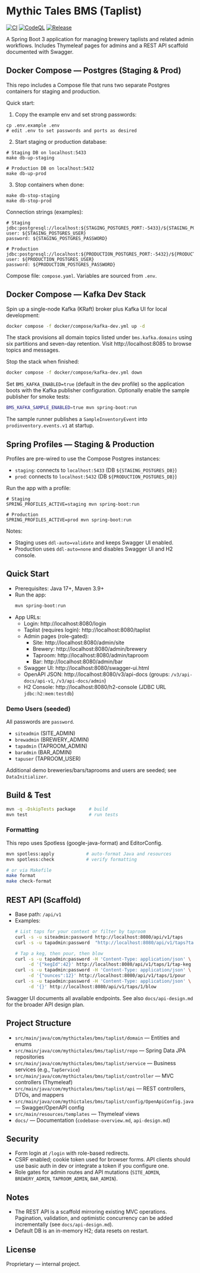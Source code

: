 # Mythic Tales BMS (Taplist)

[![CI](https://github.com/BrookeB-C/mythicTalesBMS/actions/workflows/ci.yml/badge.svg)](https://github.com/BrookeB-C/mythicTalesBMS/actions/workflows/ci.yml)
[![CodeQL](https://github.com/BrookeB-C/mythicTalesBMS/actions/workflows/codeql.yml/badge.svg)](https://github.com/BrookeB-C/mythicTalesBMS/actions/workflows/codeql.yml)
[![Release](https://github.com/BrookeB-C/mythicTalesBMS/actions/workflows/release.yml/badge.svg)](https://github.com/BrookeB-C/mythicTalesBMS/actions/workflows/release.yml)

A Spring Boot 3 application for managing brewery taplists and related admin workflows. Includes Thymeleaf pages for admins and a REST API scaffold documented with Swagger.

## Docker Compose — Postgres (Staging & Prod)

This repo includes a Compose file that runs two separate Postgres containers for staging and production.

Quick start:

1) Copy the example env and set strong passwords:

```
cp .env.example .env
# edit .env to set passwords and ports as desired
```

2) Start staging or production database:

```
# Staging DB on localhost:5433
make db-up-staging

# Production DB on localhost:5432
make db-up-prod
```

3) Stop containers when done:

```
make db-stop-staging
make db-stop-prod
```

Connection strings (examples):

```
# Staging
jdbc:postgresql://localhost:${STAGING_POSTGRES_PORT:-5433}/${STAGING_POSTGRES_DB}
user: ${STAGING_POSTGRES_USER}
password: ${STAGING_POSTGRES_PASSWORD}

# Production
jdbc:postgresql://localhost:${PRODUCTION_POSTGRES_PORT:-5432}/${PRODUCTION_POSTGRES_DB}
user: ${PRODUCTION_POSTGRES_USER}
password: ${PRODUCTION_POSTGRES_PASSWORD}
```

Compose file: `compose.yaml`. Variables are sourced from `.env`.

## Docker Compose — Kafka Dev Stack

Spin up a single-node Kafka (KRaft) broker plus Kafka UI for local development:

```bash
docker compose -f docker/compose/kafka-dev.yml up -d
```

The stack provisions all domain topics listed under `bms.kafka.domains` using six partitions and seven-day retention. Visit http://localhost:8085 to browse topics and messages.

Stop the stack when finished:

```bash
docker compose -f docker/compose/kafka-dev.yml down
```

Set `BMS_KAFKA_ENABLED=true` (default in the dev profile) so the application boots with the Kafka publisher configuration. Optionally enable the sample publisher for smoke tests:

```bash
BMS_KAFKA_SAMPLE_ENABLED=true mvn spring-boot:run
```

The sample runner publishes a `SampleInventoryEvent` into `prodinventory.events.v1` at startup.

## Spring Profiles — Staging & Production

Profiles are pre-wired to use the Compose Postgres instances:

- `staging`: connects to `localhost:5433` (DB `${STAGING_POSTGRES_DB}`)
- `prod`: connects to `localhost:5432` (DB `${PRODUCTION_POSTGRES_DB}`)

Run the app with a profile:

```
# Staging
SPRING_PROFILES_ACTIVE=staging mvn spring-boot:run

# Production
SPRING_PROFILES_ACTIVE=prod mvn spring-boot:run
```

Notes:
- Staging uses `ddl-auto=validate` and keeps Swagger UI enabled.
- Production uses `ddl-auto=none` and disables Swagger UI and H2 console.

## Quick Start

- Prerequisites: Java 17+, Maven 3.9+
- Run the app:
  ```bash
  mvn spring-boot:run
  ```
- App URLs:
  - Login: http://localhost:8080/login
  - Taplist (requires login): http://localhost:8080/taplist
  - Admin pages (role-gated):
    - Site: http://localhost:8080/admin/site
    - Brewery: http://localhost:8080/admin/brewery
    - Taproom: http://localhost:8080/admin/taproom
    - Bar: http://localhost:8080/admin/bar
  - Swagger UI: http://localhost:8080/swagger-ui.html
  - OpenAPI JSON: http://localhost:8080/v3/api-docs (groups: `/v3/api-docs/api-v1`, `/v3/api-docs/admin`)
  - H2 Console: http://localhost:8080/h2-console (JDBC URL `jdbc:h2:mem:testdb`)

### Demo Users (seeded)

All passwords are `password`.
- `siteadmin` (SITE_ADMIN)
- `brewadmin` (BREWERY_ADMIN)
- `tapadmin` (TAPROOM_ADMIN)
- `baradmin` (BAR_ADMIN)
- `tapuser` (TAPROOM_USER)

Additional demo breweries/bars/taprooms and users are seeded; see `DataInitializer`.

## Build & Test

```bash
mvn -q -DskipTests package     # build
mvn test                       # run tests
```

### Formatting

This repo uses Spotless (google-java-format) and EditorConfig.

```bash
mvn spotless:apply            # auto-format Java and resources
mvn spotless:check            # verify formatting

# or via Makefile
make format
make check-format
```

## REST API (Scaffold)

- Base path: `/api/v1`
- Examples:
  ```bash
  # List taps for your context or filter by taproom
  curl -s -u siteadmin:password http://localhost:8080/api/v1/taps
  curl -s -u tapadmin:password  "http://localhost:8080/api/v1/taps?taproomId=1"

  # Tap a keg, then pour, then blow
  curl -s -u tapadmin:password -H 'Content-Type: application/json' \
       -d '{"kegId":42}' http://localhost:8080/api/v1/taps/1/tap-keg
  curl -s -u tapadmin:password -H 'Content-Type: application/json' \
       -d '{"ounces":12}' http://localhost:8080/api/v1/taps/1/pour
  curl -s -u tapadmin:password -H 'Content-Type: application/json' \
       -d '{}' http://localhost:8080/api/v1/taps/1/blow
  ```

Swagger UI documents all available endpoints. See also `docs/api-design.md` for the broader API design plan.

## Project Structure

- `src/main/java/com/mythictales/bms/taplist/domain` — Entities and enums
- `src/main/java/com/mythictales/bms/taplist/repo` — Spring Data JPA repositories
- `src/main/java/com/mythictales/bms/taplist/service` — Business services (e.g., `TapService`)
- `src/main/java/com/mythictales/bms/taplist/controller` — MVC controllers (Thymeleaf)
- `src/main/java/com/mythictales/bms/taplist/api` — REST controllers, DTOs, and mappers
- `src/main/java/com/mythictales/bms/taplist/config/OpenApiConfig.java` — Swagger/OpenAPI config
- `src/main/resources/templates` — Thymeleaf views
- `docs/` — Documentation (`codebase-overview.md`, `api-design.md`)

## Security

- Form login at `/login` with role-based redirects.
- CSRF enabled; cookie token used for browser forms. API clients should use basic auth in dev or integrate a token if you configure one.
- Role gates for admin routes and API mutations (`SITE_ADMIN`, `BREWERY_ADMIN`, `TAPROOM_ADMIN`, `BAR_ADMIN`).

## Notes

- The REST API is a scaffold mirroring existing MVC operations. Pagination, validation, and optimistic concurrency can be added incrementally (see `docs/api-design.md`).
- Default DB is an in-memory H2; data resets on restart.

## License

Proprietary — internal project.

